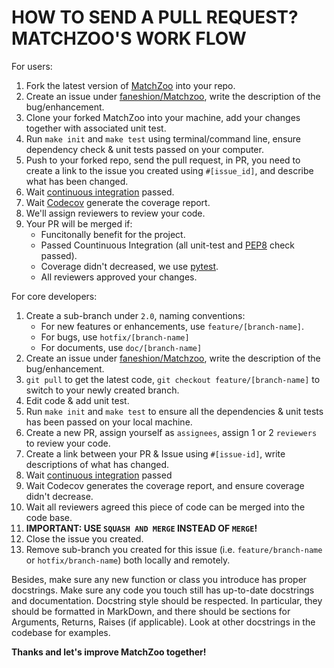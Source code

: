 HOW TO SEND A PULL REQUEST? MATCHZOO'S WORK FLOW
==========

For users:

1. Fork the latest version of [MatchZoo](https://github.com/faneshion/MatchZoo) into your repo.
2. Create an issue under [faneshion/Matchzoo](https://github.com/faneshion/MatchZoo/issues), write the description of the bug/enhancement.
3. Clone your forked MatchZoo into your machine, add your changes together with associated unit test.
4. Run `make init` and `make test`  using terminal/command line, ensure dependency check & unit tests passed on your computer.
5. Push to your forked repo, send the pull request, in PR, you need to create a link to the issue you created using `#[issue_id]`, and describe what has been changed.
6. Wait [continuous integration](https://travis-ci.org/faneshion/MatchZoo/) passed.
7. Wait [Codecov](https://codecov.io/gh/faneshion/MatchZoo) generate the coverage report.
8. We'll assign reviewers to review your code.
9. Your PR will be merged if:
    - Funcitonally benefit for the project.
    - Passed Countinuous Integration (all unit-test and [PEP8](https://www.python.org/dev/peps/pep-0008/) check passed).
    - Coverage didn't decreased, we use [pytest](https://docs.pytest.org/en/latest/).
    - All reviewers approved your changes.



For core developers:

1. Create a sub-branch under `2.0`, naming conventions:
    + For new features or enhancements, use `feature/[branch-name]`.
    + For bugs, use `hotfix/[branch-name]`
    + For documents, use `doc/[branch-name]`
2. Create an issue under [faneshion/Matchzoo](https://github.com/faneshion/MatchZoo/issues), write the description of the bug/enhancement.
3. `git pull` to get the latest code, `git checkout feature/[branch-name]` to switch to your newly created branch.
4. Edit code & add unit test.
5. Run `make init` and `make test` to ensure all the dependencies & unit tests has been passed on your local machine.
6. Create a new PR, assign yourself as `assignees`, assign 1 or 2 `reviewers` to review your code.
7. Create a link between your PR & Issue using `#[issue-id]`, write descriptions of what has changed.
8. Wait [continuous integration](https://travis-ci.org/faneshion/MatchZoo/) passed
9. Wait Codecov generates the coverage report, and ensure coverage didn't decrease.
9. Wait all reviewers agreed this piece of code can be merged into the code base.
10. **IMPORTANT: USE `SQUASH AND MERGE` INSTEAD OF `MERGE`!**
11. Close the issue you created.
12. Remove sub-branch you created for this issue (i.e. `feature/branch-name` or `hotfix/branch-name`) both locally and remotely.


Besides, make sure any new function or class you introduce has proper docstrings. Make sure any code you touch still has up-to-date docstrings and documentation. Docstring style should be respected. In particular, they should be formatted in MarkDown, and there should be sections for Arguments, Returns, Raises (if applicable). Look at other docstrings in the codebase for examples.


**Thanks and let's improve MatchZoo together!**